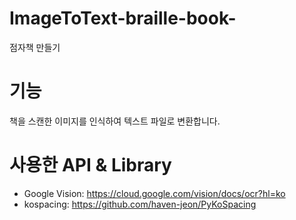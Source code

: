 # ImageToText-braille-book-
점자책 만들기

# 기능
책을 스캔한 이미지를 인식하여 텍스트 파일로 변환합니다.

# 사용한 API & Library
- Google Vision: https://cloud.google.com/vision/docs/ocr?hl=ko
- kospacing: https://github.com/haven-jeon/PyKoSpacing
